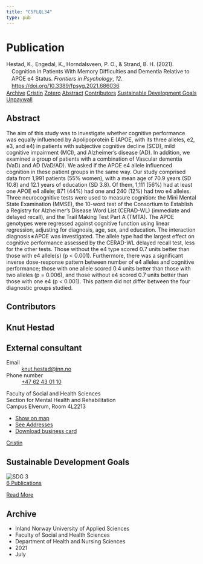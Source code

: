 ```yaml
---
title: "C5FLQL34"
type: pub
---
```

<h1>Publication</h1>
<article id="csl-bib-container-C5FLQL34" class="csl-bib-container">
  <div class="csl-bib-body" style="line-height: 1.35; padding-left: 1em; text-indent:-1em;">
  <div class="csl-entry">Hestad, K., Engedal, K., Horndalsveen, P. O., &amp; Strand, B. H. (2021). Cognition in Patients With Memory Difficulties and Dementia Relative to APOE e4 Status. <i>Frontiers in Psychology</i>, <i>12</i>. <a href="https://doi.org/10.3389/fpsyg.2021.686036">https://doi.org/10.3389/fpsyg.2021.686036</a></div>
</div>
  <div class="csl-bib-buttons">
    <a href="#taxonomy-article-C5FLQL34" class="csl-bib-button">Archive</a>
    <a href="https://app.cristin.no/results/show.jsf?id=1920718" alt="Cristin URL" class="csl-bib-button">Cristin</a>
    <a href="http://zotero.org/groups/5402882/items/C5FLQL34" alt="Zotero URL" class="csl-bib-button">Zotero</a>
    <a href="#abstract-article-C5FLQL34" class="csl-bib-button">Abstract</a>
    <a href="#contributors-article-C5FLQL34" class="csl-bib-button">Contributors</a>
    <a href="#sdg-article-C5FLQL34" class="csl-bib-button">Sustainable Development Goals</a>
    <a href="https://www.frontiersin.org/articles/10.3389/fpsyg.2021.686036/pdf" class="csl-bib-button">Unpaywall</a>
  </div>
  <div id="csl-bib-meta-container-C5FLQL34"></div>
</article>
<div id="csl-bib-meta-C5FLQL34" class="csl-bib-meta">
  <article id="abstract-article-C5FLQL34" class="abstract-article">
    <h1>Abstract</h1>
    The aim of this study was to investigate whether cognitive performance was equally influenced by Apolipoprotein E (APOE, with its three alleles, e2, e3, and e4) in patients with subjective cognitive decline (SCD), mild cognitive impairment (MCI), and Alzheimer’s disease (AD). In addition, we examined a group of patients with a combination of Vascular dementia (VaD) and AD (VaD/AD). We asked if the APOE e4 allele influenced cognition in these patient groups in the same way. Our study comprised data from 1,991 patients (55% women), with a mean age of 70.9 years (SD 10.8) and 12.1 years of education (SD 3.8). Of them, 1,111 (56%) had at least one APOE e4 allele; 871 (44%) had one and 240 (12%) had two e4 alleles. Three neurocognitive tests were used to measure cognition: the Mini Mental State Examination (MMSE), the 10-word test of the Consortium to Establish a Registry for Alzheimer’s Disease Word List (CERAD-WL) (immediate and delayed recall), and the Trail Making Test Part A (TMTA). The APOE genotypes were regressed against cognitive function using linear regression, adjusting for diagnosis, age, sex, and education. The interaction diagnosis∗APOE was investigated. The allele type had the largest effect on cognitive performance assessed by the CERAD-WL delayed recall test, less for the other tests. Those without the e4 type scored 0.7 units better than those with e4 allele(s) (p &lt; 0.001). Furthermore, there was a significant inverse dose-response pattern between number of e4 alleles and cognitive performance; those with one allele scored 0.4 units better than those with two alleles (p = 0.006), and those without e4 scored 0.7 units better than those with one e4 (p &lt; 0.001). This pattern did not differ between the four diagnostic groups studied.
  </article>
  <article id="contributors-article-C5FLQL34" class="contributors-article">
    <h1>Contributors</h1>
    <div class="personas"> <div class="vrtx-hinn-person-card"> <div class="photo"> <i class="lar la-user-circle missing-person"></i> </div> <div class="info"> <hgroup><h1>Knut Hestad</h1> <h2>External consultant</h2> </hgroup><dl> <dt>Email</dt> <dd> <a href="mailto:knut.hestad@inn.no">knut.hestad@inn.no</a> </dd> <dt>Phone number</dt> <dd><a href="tel:+4762430110"> +47 62 43 01 10 </a></dd> </dl> <p> Faculty of Social and Health Sciences<br> Section for Mental Health and Rehabilitation<br> Campus Elverum, Room 4L2213 </p> <ul class="vrtx-hinn-links"> <li><a href="https://www.google.com/maps?q=60.88177,11.53669">Show on map</a></li> <li><a href="https://www.inn.no/english/find-an-employee/knut-hestad.html#vrtx-hinn-addresses">See Addresses</a></li> <li><a href="https://www.inn.no/english/find-an-employee/knut-hestad.html?vrtx=vcf">Download business card</a></li> </ul> </div> </div> <a href="https://app.cristin.no/persons/show.jsf?id=43557" alt="Cristin URL" class="personas-cristin">Cristin</a> </div>
  </article>
  <article id="sdg-article-C5FLQL34" class="sdg-article">
    <h1>Sustainable Development Goals</h1>
    <div class="sdg-container"><div id="sdg3" class="sdg"> <img src="{{< params subfolder >}}images/sdg/sdg03_en.png" class="image" alt="SDG 3"> <div class="sdg-overlay"> <a href="{{< params subfolder >}}en/archive/?sdg=3#archive" class="sdg-publication-count"><span>6</span> Publications</a> <p><a href="https://sdgs.un.org/goals/goal3" class="sdg-read-more">Read More</a></p> </div> </div></div>
  </article>
  <article id="taxonomy-article-C5FLQL34" class="taxonomy-article">
    <h1>Archive</h1>
    <ul>
      <li>Inland Norway University of Applied Sciences</li>
      <li>Faculty of Social and Health Sciences</li>
      <li>Department of Health and Nursing Sciences</li>
      <li>2021</li>
      <li>July</li>
    </ul>
  </article>
</div>
